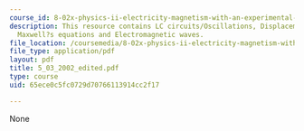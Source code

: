 ```yaml
---
course_id: 8-02x-physics-ii-electricity-magnetism-with-an-experimental-focus-spring-2005
description: This resource contains LC circuits/Oscillations, Displacement current,
  Maxwell?s equations and Electromagnetic waves.
file_location: /coursemedia/8-02x-physics-ii-electricity-magnetism-with-an-experimental-focus-spring-2005/65ece0c5fc0729d70766113914cc2f17_5_03_2002_edited.pdf
file_type: application/pdf
layout: pdf
title: 5_03_2002_edited.pdf
type: course
uid: 65ece0c5fc0729d70766113914cc2f17

---
```

None